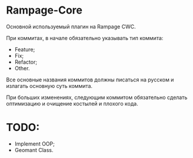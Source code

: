 ﻿# Rampage-Core
Основной используемый плагин на Rampage CWC.

При коммитах, в начале обязательно указывать тип коммита:
- Feature;
- Fix;
- Refactor;
- Other.

Все основные названия коммитов должны писаться на русском и излагать основную суть коммита.

При больших изменениях, следующим коммитом обязательно сделать оптимизацию и очищение костылей и плохого кода.

# TODO:
- Implement OOP;
- Geomant Class.
